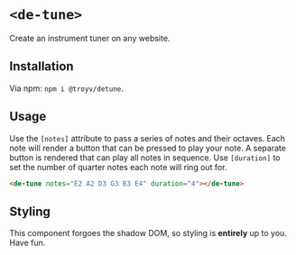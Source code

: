 # `<de-tune>`

Create an instrument tuner on any website.

## Installation

Via npm: `npm i @troyv/detune`.

## Usage

Use the `[notes]` attribute to pass a series of notes and their octaves. Each note will render a button that can be pressed to play your note. A separate button is rendered that can play all notes in sequence. Use `[duration]` to set the number of quarter notes each note will ring out for.

```html
<de-tune notes="E2 A2 D3 G3 B3 E4" duration="4"></de-tune>
```

## Styling

This component forgoes the shadow DOM, so styling is **entirely** up to you. Have fun.
